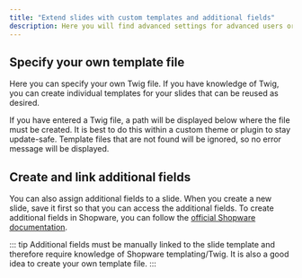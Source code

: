 ```yaml
---
title: "Extend slides with custom templates and additional fields"
description: Here you will find advanced settings for advanced users or developers.
---
```


## Specify your own template file

Here you can specify your own Twig file. If you have knowledge of Twig, you can create individual templates for your slides that can be reused as desired.

If you have entered a Twig file, a path will be displayed below where the file must be created. It is best to do this within a custom theme or plugin to stay update-safe. Template files that are not found will be ignored, so no error message will be displayed.

## Create and link additional fields

You can also assign additional fields to a slide. When you create a new slide, save it first so that you can access the additional fields. To create additional fields in Shopware, you can follow the [official Shopware documentation](https://docs.shopware.com/en/shopware-6-en/settings/custom-fields).

::: tip 
Additional fields must be manually linked to the slide template and therefore require knowledge of Shopware templating/Twig. It is also a good idea to create your own template file.
:::
